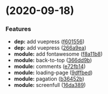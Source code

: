 #  (2020-09-18)


### Features

* **dep:** add vuepress ([f601556](https://github.com/nine-theme/nine-theme/commit/f6015560f5669c399ce88c6f1185bff1ba58d16f))
* **dep:** add vuepress ([266a9ea](https://github.com/nine-theme/nine-theme/commit/266a9ea9aaeae50c6100473ee714de9395e8f8dc))
* **module:** add fontawesome ([f8a11b8](https://github.com/nine-theme/nine-theme/commit/f8a11b819bce64584034869adeadf345fc4d8383))
* **module:** back-to-top ([366dd9b](https://github.com/nine-theme/nine-theme/commit/366dd9bff5f066971293d076fcada1f13502d2a4))
* **module:** comments ([e72fb14](https://github.com/nine-theme/nine-theme/commit/e72fb1480cab7df6fd835db6018700bc2db785df))
* **module:** loading-page ([9dffbed](https://github.com/nine-theme/nine-theme/commit/9dffbed96d1fef85c2fb8a27dc7c58fc993872e6))
* **module:** pagation ([b36452b](https://github.com/nine-theme/nine-theme/commit/b36452b2cd2227f2eb14703f7eb8822246a697e8))
* **module:** screenfull ([16da389](https://github.com/nine-theme/nine-theme/commit/16da3891156354647e9633822ff20f306b218e99))



